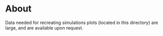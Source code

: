 # About

Data needed for recreating simulations plots (located in this directory) are large, and are available upon request.
